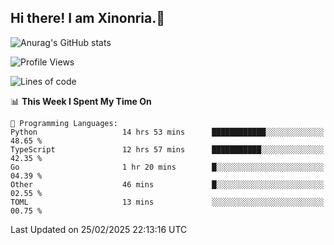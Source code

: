 ## Hi there! I am Xinonria.👋

![Anurag's GitHub stats](https://status-git-main-xinonrias-projects-f26540e3.vercel.app/api?username=xinonria&hide=stars,issues)

<!--START_SECTION:waka-->
![Profile Views](http://img.shields.io/badge/Profile%20Views-0-blue)

![Lines of code](https://img.shields.io/badge/From%20Hello%20World%20I%27ve%20Written-996.0%20thousand%20lines%20of%20code-blue)

📊 **This Week I Spent My Time On** 

```text
💬 Programming Languages: 
Python                   14 hrs 53 mins      ████████████░░░░░░░░░░░░░   48.65 % 
TypeScript               12 hrs 57 mins      ███████████░░░░░░░░░░░░░░   42.35 % 
Go                       1 hr 20 mins        █░░░░░░░░░░░░░░░░░░░░░░░░   04.39 % 
Other                    46 mins             █░░░░░░░░░░░░░░░░░░░░░░░░   02.55 % 
TOML                     13 mins             ░░░░░░░░░░░░░░░░░░░░░░░░░   00.75 % 
```


 Last Updated on 25/02/2025 22:13:16 UTC
<!--END_SECTION:waka-->

<!--
**xinonria/xinonria** is a ✨ _special_ ✨ repository because its `README.md` (this file) appears on your GitHub profile.

Here are some ideas to get you started:

- 🔭 I’m currently working on ...
- 🌱 I’m currently learning ...
- 👯 I’m looking to collaborate on ...
- 🤔 I’m looking for help with ...
- 💬 Ask me about ...
- 📫 How to reach me: ...
- 😄 Pronouns: ...
- ⚡ Fun fact: ...
-->
